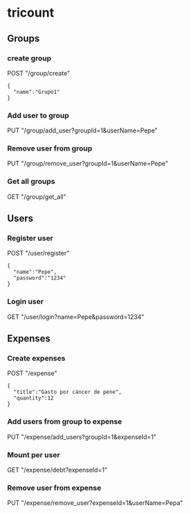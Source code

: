# tricount

## Groups
 ### create group
  POST "/group/create"
  
    {
      "name":"Grupo1"
    }
    
 ### Add user to group
 PUT "/group/add_user?groupId=1&userName=Pepe"
  
 ### Remove user from group
 PUT "/group/remove_user?groupId=1&userName=Pepe"
  
 ### Get all groups
 GET "/group/get_all"
  
 ## Users
  ### Register user
  POST "/user/register"
  
    {
      "name":"Pepe",
      "password":"1234"
    }

  ### Login user
  GET "/user/login?name=Pepe&password=1234"
  
 ## Expenses
  ### Create expenses
  POST "/expense"

    {
      "title":"Gasto por cáncer de pene",
      "quantity":12
    }
  
  ### Add users from group to expense
  PUT "/expense/add_users?groupId=1&expenseId=1"
  
  ### Mount per user
  GET "/expense/debt?expenseId=1"
  
  ### Remove user from expense
  PUT "/expense/remove_user?expenseId=1&userName=Pepa"
